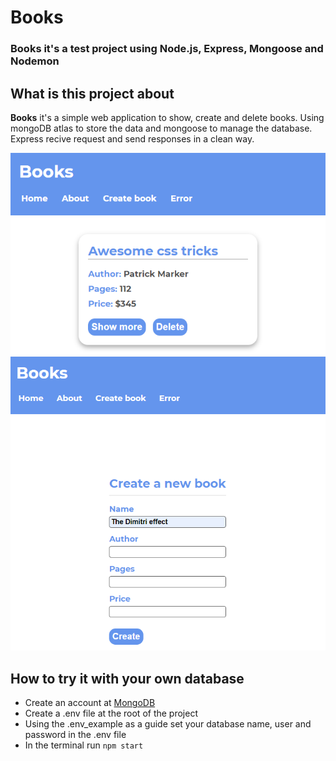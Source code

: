 # Books
### Books it's a test project using Node.js, Express, Mongoose and Nodemon

## What is this project about
**Books** it's a simple web application to show, create and delete books. Using mongoDB atlas to store the data and mongoose to manage the database.
Express recive request and send responses in a clean way.

![Book](/screenshots/books_ss.png)
![Create book](/screenshots/books_ss_2.png)

## How to try it with your own database
- Create an account at
[MongoDB](https://www.mongodb.com/cloud/atlas)
- Create a .env file at the root of the project
- Using the .env_example as a guide set your database name, user and password in the .env file
- In the terminal run `npm start`
